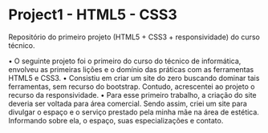 # Project1 - HTML5 - CSS3
 Repositório do primeiro projeto (HTML5 + CSS3 + responsividade) do curso técnico.

•	O seguinte projeto foi o primeiro do curso do técnico de informática, envolveu as primeiras lições e o domínio das práticas com as ferramentas HTML5 e CSS3.
•	Consistiu em criar um site do zero buscando dominar tais ferramentas, sem recurso do bootstrap. Contudo, acrescentei ao projeto o recurso da responsividade. 
•	Para esse primeiro trabalho, a criação do site deveria ser voltada para área comercial. Sendo assim, criei um site para divulgar o espaço e o serviço prestado pela minha mãe na área de estética. Informando sobre ela, o espaço, suas especializações e contato.  

